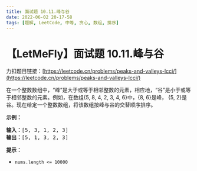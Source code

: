 ```yaml
---
title: 面试题 10.11.峰与谷
date: 2022-06-02 20-17-58
tags: [题解, LeetCode, 中等, 贪心, 数组, 排序]
---
```


# 【LetMeFly】面试题 10.11.峰与谷

力扣题目链接：[https://leetcode.cn/problems/peaks-and-valleys-lcci/](https://leetcode.cn/problems/peaks-and-valleys-lcci/)

<p>在一个整数数组中，“峰”是大于或等于相邻整数的元素，相应地，“谷”是小于或等于相邻整数的元素。例如，在数组{5, 8, 4, 2, 3, 4, 6}中，{8, 6}是峰， {5, 2}是谷。现在给定一个整数数组，将该数组按峰与谷的交替顺序排序。</p>

<p><strong>示例：</strong></p>

<pre>
<strong>输入：</strong>[5, 3, 1, 2, 3]
<strong>输出：</strong>[5, 1, 3, 2, 3]
</pre>

<p><strong>提示：</strong></p>

<ul>
	<li><code>nums.length &lt;= 10000</code></li>
</ul>


    